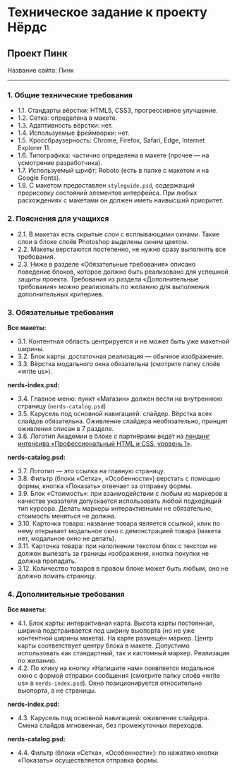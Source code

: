# Техническое задание к проекту Нёрдс

## Проект Пинк

Название сайта: Пинк

---

### 1. Общие технические требования

- 1.1. Стандарты вёрстки: HTML5, CSS3, прогрессивное улучшение.
- 1.2. Сетка: определена в макете.
- 1.3. Адаптивность вёрстки: нет.
- 1.4. Используемые фреймворки: нет.
- 1.5. Кроссбраузерность: Chrome, Firefox, Safari, Edge, Internet Explorer 11.
- 1.6. Типографика: частично определена в макете (прочее — на усмотрение разработчика).
- 1.7. Используемый шрифт: Roboto (есть в папке с макетом и на Google Fonts).
- 1.8. С макетом предоставлен `styleguide.psd`, содержащий прорисовку состояний элементов интерфейса. При любых расхождениях с макетами он должен иметь наивысший приоритет.

### 2. Пояснения для учащихся

- 2.1. В макетах есть скрытые слои с всплывающими окнами. Такие слои в блоке слоёв Photoshop выделены синим цветом.
- 2.2. Макеты верстаются постепенно, не нужно сразу выполнять все требования.
- 2.3. Ниже в разделе «Обязательные требования» описано поведение блоков, которое должно быть реализовано для успешной защиты проекта. Требования из раздела «Дополнительные требования» можно реализовать по желанию для выполнения дополнительных критериев.

### 3. Обязательные требования

**Все макеты:**

- 3.1. Контентная область центрируется и не может быть уже макетной ширины.
- 3.2. Блок карты: достаточная реализация — обычное изображение.
- 3.3. Вёрстка модального окна обязательна (смотрите папку слоёв «write us»).

**nerds-index.psd:**

- 3.4. Главное меню: пункт «Магазин» должен вести на внутреннюю страницу (`nerds-catalog.psd`)
- 3.5. Карусель под основной навигацией: слайдер. Вёрстка всех слайдов обязательна. Оживление слайдера необязательно, принцип оживления описан в 7 разделе.
- 3.6. Логотип Академии в блоке с партнёрами ведёт на [лендинг интенсива «Профессиональный HTML и CSS, уровень 1»](https://htmlacademy.ru/intensive/htmlcss).

**nerds-catalog.psd:**

- 3.7. Логотип — это ссылка на главную страницу.
- 3.8. Фильтр (блоки «Сетка», «Особенности») верстать с помощью формы, кнопка «Показать» отвечает за отправку формы.
- 3.9. Блок «Стоимость»: при взаимодействии с любым из маркеров в качестве указателя допускается использовать любой подходящий тип курсора. Делать маркеры интерактивными не обязательно, стоимость меняться не должна.
- 3.10. Карточка товара: название товара является ссылкой, клик по нему открывает модальное окно с демонстрацией товара (макета нет, модальное окно не делать).
- 3.11. Карточка товара: при наполнении текстом блок с текстом не должен вылезать за границы изображения, кнопка покупки не должна пропадать.
- 3.12. Количество товаров в правом блоке может быть любым, оно не должно ломать страницу.

### 4. Дополнительные требования

**Все макеты:**

- 4.1. Блок карты: интерактивная карта. Высота карты постоянная, ширина подстраивается под ширину вьюпорта (но не уже контентной ширины макета). На карте размещён маркер. Центр карты соответствует центру блока в макете. Допустимо использовать как стандартный, так и кастомный маркер. Реализация по желанию.
- 4.2. По клику на кнопку «Напишите нам» появляется модальное окно с формой отправки сообщения (смотрите папку слоёв «write us» в `nerds-index.psd`). Окно позиционируется относительно вьюпорта, а не страницы.

**nerds-index.psd:**

- 4.3. Карусель под основной навигацией: оживление слайдера. Cмена слайдов мгновенная, без промежуточных переходов.

**nerds-catalog.psd:**

- 4.4. Фильтр (блоки «Сетка», «Особенности»): по нажатию кнопки «Показать» осуществляется отправка формы.
